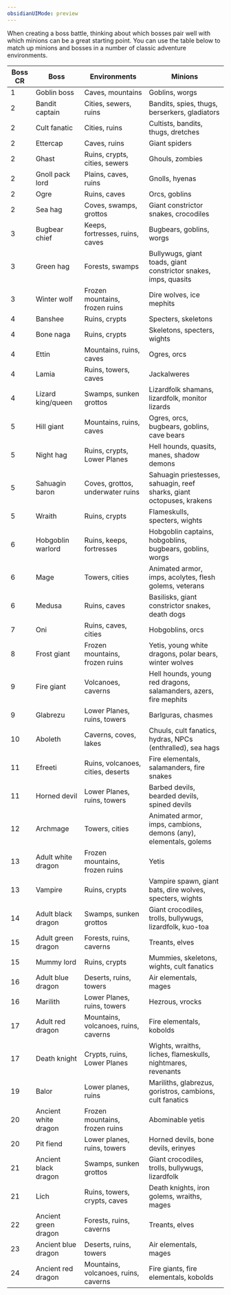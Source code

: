 ```yaml
---
obsidianUIMode: preview
---
```


When creating a boss battle, thinking about which bosses pair well with which minions can be a great starting point. You can use the table below to match up minions and bosses in a number of classic adventure environments.

| Boss CR | Boss                 | Environments                         | Minions                                                               |
| ------- | -------------------- | ------------------------------------ | --------------------------------------------------------------------- |
| 1       | Goblin boss          | Caves, mountains                     | Goblins, worgs                                                        |
| 2       | Bandit captain       | Cities, sewers, ruins                | Bandits, spies, thugs, berserkers, gladiators                         |
| 2       | Cult fanatic         | Cities, ruins                        | Cultists, bandits, thugs, dretches                                    |
| 2       | Ettercap             | Caves, ruins                         | Giant spiders                                                         |
| 2       | Ghast                | Ruins, crypts, cities, sewers        | Ghouls, zombies                                                       |
| 2       | Gnoll pack lord      | Plains, caves, ruins                 | Gnolls, hyenas                                                        |
| 2       | Ogre                 | Ruins, caves                         | Orcs, goblins                                                         |
| 2       | Sea hag              | Coves, swamps, grottos               | Giant constrictor snakes, crocodiles                                  |
| 3       | Bugbear chief        | Keeps, fortresses, ruins, caves      | Bugbears, goblins, worgs                                              |
| 3       | Green hag            | Forests, swamps                      | Bullywugs, giant toads, giant constrictor snakes, imps, quasits       |
| 3       | Winter wolf          | Frozen mountains, frozen ruins       | Dire wolves, ice mephits                                              |
| 4       | Banshee              | Ruins, crypts                        | Specters, skeletons                                                   |
| 4       | Bone naga            | Ruins, crypts                        | Skeletons, specters, wights                                           |
| 4       | Ettin                | Mountains, ruins, caves              | Ogres, orcs                                                           |
| 4       | Lamia                | Ruins, towers, caves                 | Jackalweres                                                           |
| 4       | Lizard king/queen    | Swamps, sunken grottos               | Lizardfolk shamans, lizardfolk, monitor lizards                       |
| 5       | Hill giant           | Mountains, ruins, caves              | Ogres, orcs, bugbears, goblins, cave bears                            |
| 5       | Night hag            | Ruins, crypts, Lower Planes          | Hell hounds, quasits, manes, shadow demons                            |
| 5       | Sahuagin baron       | Coves, grottos, underwater ruins     | Sahuagin priestesses, sahuagin, reef sharks, giant octopuses, krakens |
| 5       | Wraith               | Ruins, crypts                        | Flameskulls, specters, wights                                         |
| 6       | Hobgoblin warlord    | Ruins, keeps, fortresses             | Hobgoblin captains, hobgoblins, bugbears, goblins, worgs              |
| 6       | Mage                 | Towers, cities                       | Animated armor, imps, acolytes, flesh golems, veterans                |
| 6       | Medusa               | Ruins, caves                         | Basilisks, giant constrictor snakes, death dogs                       |
| 7       | Oni                  | Ruins, caves, cities                 | Hobgoblins, orcs                                                      |
| 8       | Frost giant          | Frozen mountains, frozen ruins       | Yetis, young white dragons, polar bears, winter wolves                |
| 9       | Fire giant           | Volcanoes, caverns                   | Hell hounds, young red dragons, salamanders, azers, fire mephits      |
| 9       | Glabrezu             | Lower Planes, ruins, towers          | Barlguras, chasmes                                                    |
| 10      | Aboleth              | Caverns, coves, lakes                | Chuuls, cult fanatics, hydras, NPCs (enthralled), sea hags            |
| 11      | Efreeti              | Ruins, volcanoes, cities, deserts    | Fire elementals, salamanders, fire snakes                             |
| 11      | Horned devil         | Lower Planes, ruins, towers          | Barbed devils, bearded devils, spined devils                          |
| 12      | Archmage             | Towers, cities                       | Animated armor, imps, cambions, demons (any), elementals, golems      |
| 13      | Adult white dragon   | Frozen mountains, frozen ruins       | Yetis                                                                 |
| 13      | Vampire              | Ruins, crypts                        | Vampire spawn, giant bats, dire wolves, specters, wights              |
| 14      | Adult black dragon   | Swamps, sunken grottos               | Giant crocodiles, trolls, bullywugs, lizardfolk, kuo-toa              |
| 15      | Adult green dragon   | Forests, ruins, caverns              | Treants, elves                                                        |
| 15      | Mummy lord           | Ruins, crypts                        | Mummies, skeletons, wights, cult fanatics                             |
| 16      | Adult blue dragon    | Deserts, ruins, towers               | Air elementals, mages                                                 |
| 16      | Marilith             | Lower Planes, ruins, towers          | Hezrous, vrocks                                                       |
| 17      | Adult red dragon     | Mountains, volcanoes, ruins, caverns | Fire elementals, kobolds                                              |
| 17      | Death knight         | Crypts, ruins, Lower Planes          | Wights, wraiths, liches, flameskulls, nightmares, revenants           |
| 19      | Balor                | Lower planes, ruins                  | Mariliths, glabrezus, goristros, cambions, cult fanatics              |
| 20      | Ancient white dragon | Frozen mountains, frozen ruins       | Abominable yetis                                                      |
| 20      | Pit fiend            | Lower planes, ruins, towers          | Horned devils, bone devils, erinyes                                   |
| 21      | Ancient black dragon | Swamps, sunken grottos               | Giant crocodiles, trolls, bullywugs, lizardfolk                       |
| 21      | Lich                 | Ruins, towers, crypts, caves         | Death knights, iron golems, wraiths, mages                            |
| 22      | Ancient green dragon | Forests, ruins, caverns              | Treants, elves                                                        |
| 23      | Ancient blue dragon  | Deserts, ruins, towers               | Air elementals, mages                                                 |
| 24      | Ancient red dragon   | Mountains, volcanoes, ruins, caverns | Fire giants, fire elementals, kobolds                                 |
